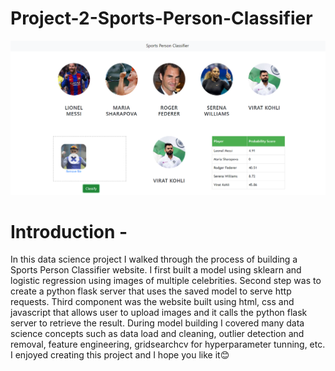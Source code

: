 # Project-2-Sports-Person-Classifier
![](project_image.png)

# Introduction -
In this data science project I walked through the process of building a Sports Person Classifier website. I first built a model using sklearn and logistic regression using images of multiple celebrities. Second step was to create a python flask server that uses the saved model to serve http requests. Third component was the website built using html, css and javascript that allows user to upload images and it calls the python flask server to retrieve the result. During model building I covered many data science concepts such as data load and cleaning, outlier detection and removal, feature engineering, gridsearchcv for hyperparameter tunning, etc. I enjoyed creating this project and I hope you like it😊
